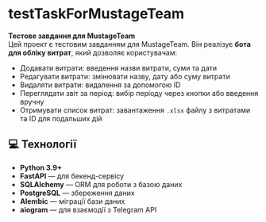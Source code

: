 # testTaskForMustageTeam

**Тестове завдання для MustageTeam**  
Цей проект є тестовим завданням для MustageTeam. Він реалізує **бота для обліку витрат**, який дозволяє користувачам:

-  Додавати витрати: введення назви витрати, суми та дати
-  Редагувати витрати: змінювати назву, дату або суму витрати
- Видаляти витрати: видалення за допомогою ID
-  Переглядати звіт за період: вибір періоду через кнопки або введення вручну
- Отримувати список витрат: завантаження `.xlsx` файлу з витратами та ID для подальших дій

## 💻 Технології

- **Python 3.9+**
- **FastAPI** — для бекенд-сервісу
- **SQLAlchemy** — ORM для роботи з базою даних
- **PostgreSQL** — збереження даних
- **Alembic** — міграції бази даних
- **aiogram** — для взаємодії з Telegram API
